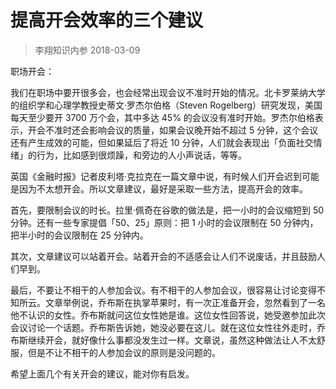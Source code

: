 # 提高开会效率的三个建议
> 李翔知识内参
2018-03-09

职场开会：

我们在职场中要开很多会，也会经常出现会议不准时开始的情况。北卡罗莱纳大学的组织学和心理学教授史蒂文·罗杰尔伯格（Steven Rogelberg）研究发现，美国每天至少要开 3700 万个会，其中多达 45% 的会议没有准时开始。罗杰尔伯格表示，开会不准时还会影响会议的质量，如果会议晚开始不超过 5 分钟，这个会议还有产生成效的可能，但如果延后了将近 10 分钟，人们就会表现出「负面社交情绪」的行为，比如感到很烦躁，和旁边的人小声说话，等等。

英国《金融时报》记者皮利塔·克拉克在一篇文章中说，有时候人们开会迟到可能是因为不太想开会。所以文章建议，最好是采取一些方法，提高开会的效率。

首先，要限制会议的时长。拉里·佩奇在谷歌的做法是，把一小时的会议缩短到 50 分钟。还有一些专家提倡「50、25」原则：把 1 小时的会议限制在 50 分钟内，把半小时的会议限制在 25 分钟内。

其次，文章建议可以站着开会。站着开会的不适感会让人们不说废话，并且鼓励人们早到。

最后，不要让不相干的人参加会议。有不相干的人参加会议，很容易让讨论变得不知所云。文章举例说，乔布斯在执掌苹果时，有一次正准备开会，忽然看到了一名他不认识的女性。乔布斯就问这位女性她是谁。这位女性回答说，她受邀参加此次会议讨论一个话题。乔布斯告诉她，她没必要在这儿。就在这位女性往外走时，乔布斯继续开会，就好像什么事都没发生过一样。文章说，虽然这种做法让人不太舒服，但是不让不相干的人参加会议的原则是没问题的。

希望上面几个有关开会的建议，能对你有启发。
